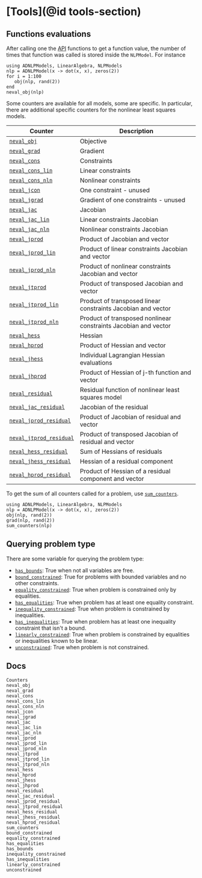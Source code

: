 # [Tools](@id tools-section)

## Functions evaluations

After calling one the [API](@ref) functions to get a function value, the
number of times that function was called is stored inside the
`NLPModel`. For instance

```@example
using ADNLPModels, LinearAlgebra, NLPModels
nlp = ADNLPModel(x -> dot(x, x), zeros(2))
for i = 1:100
   obj(nlp, rand(2))
end
neval_obj(nlp)
```

Some counters are available for all models, some are specific. In
particular, there are additional specific counters for the nonlinear
least squares models.

| Counter | Description |
|---|---|
| [`neval_obj`](@ref)             | Objective |
| [`neval_grad`](@ref)            | Gradient |
| [`neval_cons`](@ref)            | Constraints |
| [`neval_cons_lin`](@ref)        | Linear constraints |
| [`neval_cons_nln`](@ref)        | Nonlinear constraints |
| [`neval_jcon`](@ref)            | One constraint - unused |
| [`neval_jgrad`](@ref)           | Gradient of one constraints - unused |
| [`neval_jac`](@ref)             | Jacobian |
| [`neval_jac_lin`](@ref)         | Linear constraints Jacobian |
| [`neval_jac_nln`](@ref)         | Nonlinear constraints Jacobian |
| [`neval_jprod`](@ref)           | Product of Jacobian and vector |
| [`neval_jprod_lin`](@ref)       | Product of linear constraints Jacobian and vector |
| [`neval_jprod_nln`](@ref)       | Product of nonlinear constraints Jacobian and vector |
| [`neval_jtprod`](@ref)          | Product of transposed Jacobian and vector |
| [`neval_jtprod_lin`](@ref)      | Product of transposed linear constraints Jacobian and vector |
| [`neval_jtprod_nln`](@ref)      | Product of transposed nonlinear constraints Jacobian and vector |
| [`neval_hess`](@ref)            | Hessian |
| [`neval_hprod`](@ref)           | Product of Hessian and vector |
| [`neval_jhess`](@ref)           | Individual Lagrangian Hessian evaluations |
| [`neval_jhprod`](@ref)          | Product of Hessian of j-th function and vector |
| [`neval_residual`](@ref)        | Residual function of nonlinear least squares model |
| [`neval_jac_residual`](@ref)    | Jacobian of the residual |
| [`neval_jprod_residual`](@ref)  | Product of Jacobian of residual and vector |
| [`neval_jtprod_residual`](@ref) | Product of transposed Jacobian of residual and vector |
| [`neval_hess_residual`](@ref)   | Sum of Hessians of residuals |
| [`neval_jhess_residual`](@ref)  | Hessian of a residual component |
| [`neval_hprod_residual`](@ref)  | Product of Hessian of a residual component and vector |

To get the sum of all counters called for a problem, use
[`sum_counters`](@ref).

```@example
using ADNLPModels, LinearAlgebra, NLPModels
nlp = ADNLPModel(x -> dot(x, x), zeros(2))
obj(nlp, rand(2))
grad(nlp, rand(2))
sum_counters(nlp)
```

## Querying problem type

There are some variable for querying the problem type:

- [`has_bounds`](@ref): True when not all variables are free.
- [`bound_constrained`](@ref): True for problems with bounded variables
  and no other constraints.
- [`equality_constrained`](@ref): True when problem is constrained only
  by equalities.
- [`has_equalities`](@ref): True when problem has at least one equality constraint.
- [`inequality_constrained`](@ref): True when problem is constrained
  by inequalities.
- [`has_inequalities`](@ref): True when problem has at least one inequality constraint that isn't a bound.
- [`linearly_constrained`](@ref): True when problem is constrained by
  equalities or inequalities known to be linear.
- [`unconstrained`](@ref): True when problem is not constrained.

## Docs

```@docs
Counters
neval_obj
neval_grad
neval_cons
neval_cons_lin
neval_cons_nln
neval_jcon
neval_jgrad
neval_jac
neval_jac_lin
neval_jac_nln
neval_jprod
neval_jprod_lin
neval_jprod_nln
neval_jtprod
neval_jtprod_lin
neval_jtprod_nln
neval_hess
neval_hprod
neval_jhess
neval_jhprod
neval_residual
neval_jac_residual
neval_jprod_residual
neval_jtprod_residual
neval_hess_residual
neval_jhess_residual
neval_hprod_residual
sum_counters
bound_constrained
equality_constrained
has_equalities
has_bounds
inequality_constrained
has_inequalities
linearly_constrained
unconstrained
```
